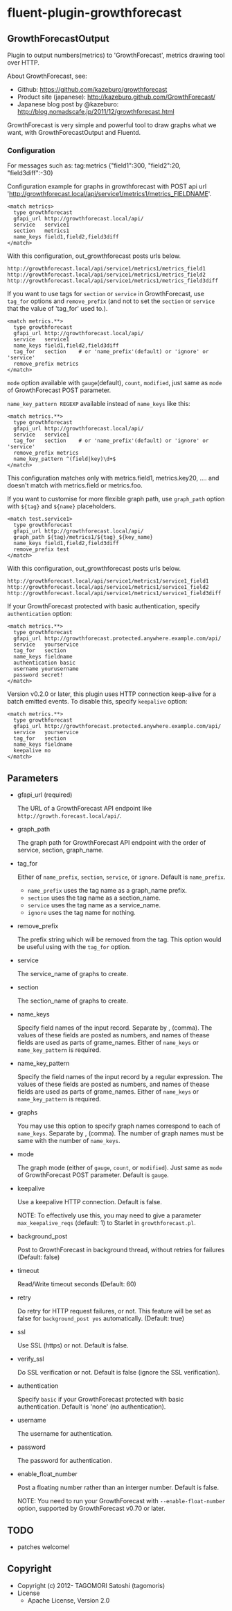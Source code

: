 # fluent-plugin-growthforecast

## GrowthForecastOutput

Plugin to output numbers(metrics) to 'GrowthForecast', metrics drawing tool over HTTP.

About GrowthForecast, see:
* Github: https://github.com/kazeburo/growthforecast
* Product site (japanese): http://kazeburo.github.com/GrowthForecast/
* Japanese blog post by @kazeburo: http://blog.nomadscafe.jp/2011/12/growthforecast.html

GrowthForecast is very simple and powerful tool to draw graphs what we want, with GrowthForecastOutput and Fluentd.

### Configuration

For messages such as:
    tag:metrics {"field1":300, "field2":20, "field3diff":-30}
    
Configuration example for graphs in growthforecast with POST api url 'http://growthforecast.local/api/service1/metrics1/metrics_FIELDNAME'.

    <match metrics>
      type growthforecast
      gfapi_url http://growthforecast.local/api/
      service   service1
      section   metrics1
      name_keys field1,field2,field3diff
    </match>

With this configuration, out_growthforecast posts urls below.

    http://growthforecast.local/api/service1/metrics1/metrics_field1
    http://growthforecast.local/api/service1/metrics1/metrics_field2
    http://growthforecast.local/api/service1/metrics1/metrics_field3diff

If you want to use tags for `section` or `service`  in GrowthForecast, use `tag_for` options and `remove_prefix` (and not to set the `section` or `service` that the value of 'tag_for' used to.).

    <match metrics.**>
      type growthforecast
      gfapi_url http://growthforecast.local/api/
      service   service1
      name_keys field1,field2,field3diff
      tag_for   section    # or 'name_prefix'(default) or 'ignore' or 'service'
      remove_prefix metrics
    </match>

`mode` option available with `gauge`(default), `count`, `modified`, just same as `mode` of GrowthForecast POST parameter.

`name_key_pattern REGEXP` available instead of `name_keys` like this:

    <match metrics.**>
      type growthforecast
      gfapi_url http://growthforecast.local/api/
      service   service1
      tag_for   section    # or 'name_prefix'(default) or 'ignore' or 'service'
      remove_prefix metrics
      name_key_pattern ^(field|key)\d+$
    </match>

This configuration matches only with metrics.field1, metrics.key20, .... and doesn't match with metrics.field or metrics.foo.

If you want to customise for more flexible graph path, use `graph_path` option with `${tag}` and `${name}` placeholders.

    <match test.service1>
      type growthforecast
      gfapi_url http://growthforecast.local/api/
      graph_path ${tag}/metrics1/${tag}_${key_name}
      name_keys field1,field2,field3diff
      remove_prefix test
    </match>

With this configuration, out_growthforecast posts urls below.

    http://growthforecast.local/api/service1/metrics1/service1_field1
    http://growthforecast.local/api/service1/metrics1/service1_field2
    http://growthforecast.local/api/service1/metrics1/service1_field3diff

If your GrowthForecast protected with basic authentication, specify `authentication` option:

    <match metrics.**>
      type growthforecast
      gfapi_url http://growthforecast.protected.anywhere.example.com/api/
      service   yourservice
      tag_for   section
      name_keys fieldname
      authentication basic
      username yourusername
      password secret!
    </match>

Version v0.2.0 or later, this plugin uses HTTP connection keep-alive for a batch emitted events. To disable this, specify `keepalive` option:

    <match metrics.**>
      type growthforecast
      gfapi_url http://growthforecast.protected.anywhere.example.com/api/
      service   yourservice
      tag_for   section
      name_keys fieldname
	  keepalive no
    </match>


## Parameters

* gfapi\_url (required)

    The URL of a GrowthForecast API endpoint like `http://growth.forecast.local/api/`.
    
* graph\_path

    The graph path for GrowthForecast API endpoint with the order of service, section, graph_name.

* tag\_for

    Either of `name_prefix`, `section`, `service`, or `ignore`. Default is `name_prefix`. 

    * `name_prefix` uses the tag name as a graph\_name prefix. 
    * `section` uses the tag name as a section\_name.
    * `service` uses the tag name as a service\_name.
    * `ignore` uses the tag name for nothing.
    
* remove\_prefix

    The prefix string which will be removed from the tag. This option would be useful using with the `tag_for` option.

* service

    The service\_name of graphs to create.

* section

    The section\_name of graphs to create.

* name\_keys

    Specify field names of the input record. Separate by , (comma).
    The values of these fields are posted as numbers, and names of thease fields are used as parts of grame\_names. 
    Either of `name_keys` or `name_key_pattern` is required. 

* name\_key\_pattern

    Specify the field names of the input record by a regular expression.
    The values of these fields are posted as numbers, and names of thease fields are used as parts of grame\_names. 
    Either of `name_keys` or `name_key_pattern` is required. 

* graphs

    You may use this option to specify graph names correspond to each of `name_keys`. Separate by , (comma). 
    The number of graph names must be same with the number of `name_keys`.

* mode

    The graph mode (either of `gauge`, `count`, or `modified`). Just same as `mode` of GrowthForecast POST parameter. Default is `gauge`. 
    
* keepalive

    Use a keepalive HTTP connection. Default is false.

    NOTE: To effectively use this, you may need to give a parameter `max_keepalive_reqs` (default: 1) to Starlet in `growthforecast.pl`. 
    
* background_post

    Post to GrowthForecast in background thread, without retries for failures (Default: false)

* timeout

    Read/Write timeout seconds (Default: 60)

* retry

    Do retry for HTTP request failures, or not. This feature will be set as false for `background_post yes` automatically. (Default: true)

* ssl

    Use SSL (https) or not. Default is false. 
    
* verify\_ssl

    Do SSL verification or not. Default is false (ignore the SSL verification).

* authentication

    Specify `basic` if your GrowthForecast protected with basic authentication. Default is 'none' (no authentication).
    
* username

    The username for authentication.

* password

    The password for authentication.

* enable\_float\_number

    Post a floating number rather than an interger number. Default is false. 
    
    NOTE: You need to run your GrowthForecast with `--enable-float-number` option, supported by GrowthForecast v0.70 or later.
        
## TODO

* patches welcome!

## Copyright

* Copyright (c) 2012- TAGOMORI Satoshi (tagomoris)
* License
  * Apache License, Version 2.0
